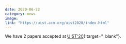 ```yaml
---
date: 2020-06-22
category: news
image: 
link: "https://uist.acm.org/uist2020/index.html"
---
```


We have 2 papers accepted at [UIST'20](https://uist.acm.org/uist2020/index.html){:target="_blank"}.

